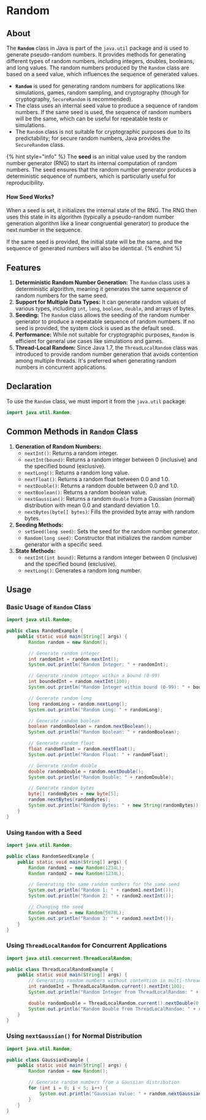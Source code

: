 # Random

## About

The **`Random`** class in Java is part of the `java.util` package and is used to generate pseudo-random numbers. It provides methods for generating different types of random numbers, including integers, doubles, booleans, and long values. The random numbers produced by the `Random` class are based on a seed value, which influences the sequence of generated values.

* **`Random`** is used for generating random numbers for applications like simulations, games, random sampling, and cryptography (though for cryptography, `SecureRandom` is recommended).
* The class uses an internal seed value to produce a sequence of random numbers. If the same seed is used, the sequence of random numbers will be the same, which can be useful for repeatable tests or simulations.
* The `Random` class is not suitable for cryptographic purposes due to its predictability; for secure random numbers, Java provides the `SecureRandom` class.

{% hint style="info" %}
The **seed** is an initial value used by the random number generator (RNG) to start its internal computation of random numbers. The seed ensures that the random number generator produces a deterministic sequence of numbers, which is particularly useful for reproducibility.

#### **How Seed Works?**

When a seed is set, it initializes the internal state of the RNG. The RNG then uses this state in its algorithm (typically a pseudo-random number generation algorithm like a linear congruential generator) to produce the next number in the sequence.

If the same seed is provided, the initial state will be the same, and the sequence of generated numbers will also be identical.
{% endhint %}

## **Features**

1. **Deterministic Random Number Generation:** The `Random` class uses a deterministic algorithm, meaning it generates the same sequence of random numbers for the same seed.
2. **Support for Multiple Data Types:** It can generate random values of various types, including `int`, `long`, `boolean`, `double`, and arrays of bytes.
3. **Seeding:** The `Random` class allows the seeding of the random number generator to produce a repeatable sequence of random numbers. If no seed is provided, the system clock is used as the default seed.
4. **Performance:** While not suitable for cryptographic purposes, `Random` is efficient for general use cases like simulations and games.
5. **Thread-Local Random:** Since Java 1.7, the `ThreadLocalRandom` class was introduced to provide random number generation that avoids contention among multiple threads. It's preferred when generating random numbers in concurrent applications.

## **Declaration**

To use the `Random` class, we must import it from the `java.util` package:

```java
import java.util.Random;
```

## **Common Methods in `Random` Class**

1. **Generation of Random Numbers:**
   * `nextInt()`: Returns a random integer.
   * `nextInt(bound)`: Returns a random integer between 0 (inclusive) and the specified bound (exclusive).
   * `nextLong()`: Returns a random long value.
   * `nextFloat()`: Returns a random float between 0.0 and 1.0.
   * `nextDouble()`: Returns a random double between 0.0 and 1.0.
   * `nextBoolean()`: Returns a random boolean value.
   * `nextGaussian()`: Returns a random `double` from a Gaussian (normal) distribution with mean 0.0 and standard deviation 1.0.
   * `nextBytes(byte[] bytes)`: Fills the provided byte array with random bytes.
2. **Seeding Methods:**
   * `setSeed(long seed)`: Sets the seed for the random number generator.
   * `Random(long seed)`: Constructor that initializes the random number generator with a specific seed.
3. **State Methods:**
   * `nextInt(int bound)`: Returns a random integer between 0 (inclusive) and the specified bound (exclusive).
   * `nextLong()`: Generates a random long number.

## **Usage**

### **Basic Usage of `Random` Class**

```java
import java.util.Random;

public class RandomExample {
    public static void main(String[] args) {
        Random random = new Random();

        // Generate random integer
        int randomInt = random.nextInt();
        System.out.println("Random Integer: " + randomInt);

        // Generate random integer within a bound (0-99)
        int boundedInt = random.nextInt(100);
        System.out.println("Random Integer within bound (0-99): " + boundedInt);

        // Generate random long
        long randomLong = random.nextLong();
        System.out.println("Random Long: " + randomLong);

        // Generate random boolean
        boolean randomBoolean = random.nextBoolean();
        System.out.println("Random Boolean: " + randomBoolean);

        // Generate random float
        float randomFloat = random.nextFloat();
        System.out.println("Random Float: " + randomFloat);

        // Generate random double
        double randomDouble = random.nextDouble();
        System.out.println("Random Double: " + randomDouble);

        // Generate random bytes
        byte[] randomBytes = new byte[5];
        random.nextBytes(randomBytes);
        System.out.println("Random Bytes: " + new String(randomBytes));
    }
}
```

### **Using `Random` with a Seed**

```java
import java.util.Random;

public class RandomSeedExample {
    public static void main(String[] args) {
        Random random1 = new Random(1234L);
        Random random2 = new Random(1234L);

        // Generating the same random numbers for the same seed
        System.out.println("Random 1: " + random1.nextInt());
        System.out.println("Random 2: " + random2.nextInt());

        // Changing the seed
        Random random3 = new Random(5678L);
        System.out.println("Random 3: " + random3.nextInt());
    }
}
```

### **Using `ThreadLocalRandom` for Concurrent Applications**

```java
import java.util.concurrent.ThreadLocalRandom;

public class ThreadLocalRandomExample {
    public static void main(String[] args) {
        // Generating random numbers without contention in multi-threaded environment
        int randomInt = ThreadLocalRandom.current().nextInt(100);
        System.out.println("Random Integer from ThreadLocalRandom: " + randomInt);

        double randomDouble = ThreadLocalRandom.current().nextDouble(0.0, 1.0);
        System.out.println("Random Double from ThreadLocalRandom: " + randomDouble);
    }
}
```

### **Using `nextGaussian()` for Normal Distribution**

```java
import java.util.Random;

public class GaussianExample {
    public static void main(String[] args) {
        Random random = new Random();

        // Generate random numbers from a Gaussian distribution
        for (int i = 0; i < 5; i++) {
            System.out.println("Gaussian Value: " + random.nextGaussian());
        }
    }
}
```



